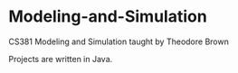 # Modeling-and-Simulation
CS381 Modeling and Simulation taught by Theodore Brown

Projects are written in Java.
